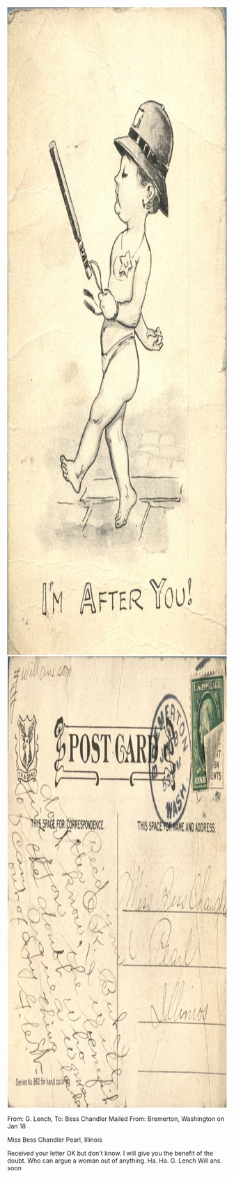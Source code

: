 <html><body><img class="alignnone size-full wp-image-2279" src="/wp-content/uploads/2015/01/postcard-2014-20150107_18034187_0251.jpg" alt="postcard-2014-20150107_18034187_0251" width="1045" height="1487"> <img class="alignnone size-full wp-image-2280" src="/wp-content/uploads/2015/01/postcard-2014-20150107_18034963_0252.jpg" alt="postcard-2014-20150107_18034963_0252" width="1532" height="1036">

From: G. Lench, To: Bess Chandler
Mailed From: Bremerton, Washington on Jan 18

Miss Bess Chandler
Pearl, Illinois

Received your letter OK but don't know. I will give you the benefit of the doubt. Who can argue a woman out of anything. Ha. Ha.
G. Lench
Will ans. soon</body></html>